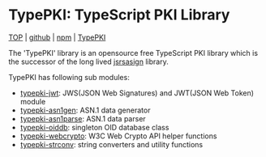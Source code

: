 TypePKI: TypeScript PKI Library
===============================

[TOP](https://kjur.github.io/typepki/) | [github](https://github.com/kjur/typepki) | [npm](https://www.npmjs.com/package/typepki) | [TypePKI](https://kjur.github.io/typepki/) 

The 'TypePKI' library is an opensource free TypeScript PKI library which is the successor of the long lived [jsrsasign](https://kjur.github.io/jsrsasign) library.

TypePKI has following sub modules:

- [typepki-jwt](https://kjur.github.io/typepki-jwt/): JWS(JSON Web Signatures) and JWT(JSON Web Token) module
- [typepki-asn1gen](https://kjur.github.io/typepki-asn1gen/): ASN.1 data generator
- [typepki-asn1parse](https://kjur.github.io/typepki-asn1parse/): ASN.1 data parser
- [typepki-oiddb](https://kjur.github.io/typepki-oiddb): singleton OID database class
- [typepki-webcrypto](https://kjur.github.io/typepki-webcrypto/): W3C Web Crypto API helper functions
- [typepki-strconv](https://kjur.github.io/typepki-strconv/): string converters and utility functions
